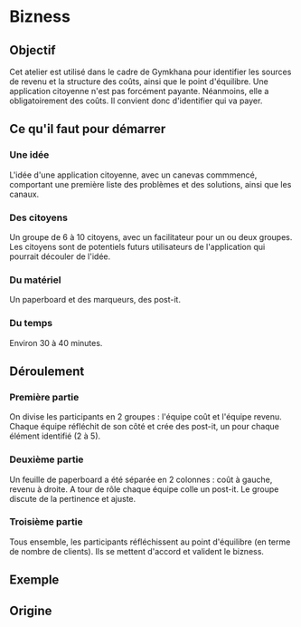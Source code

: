 # Bizness

## Objectif
Cet atelier est utilisé dans le cadre de Gymkhana pour identifier les sources de revenu et la structure des coûts, ainsi que le point d'équilibre.
Une application citoyenne n'est pas forcément payante. Néanmoins, elle a obligatoirement des coûts. Il convient donc d'identifier qui va payer.
## Ce qu'il faut pour démarrer
### Une idée
L'idée d'une application citoyenne, avec un canevas commmencé, comportant une première liste des problèmes et des solutions, ainsi que les canaux.
### Des citoyens
Un groupe de 6 à 10 citoyens, avec un facilitateur pour un ou deux groupes. Les citoyens sont de potentiels futurs utilisateurs de l'application qui pourrait découler de l'idée.

### Du matériel
Un paperboard et des marqueurs, des post-it.

### Du temps
Environ 30 à 40 minutes.

## Déroulement
### Première partie
On divise les participants en 2 groupes : l'équipe coût et l'équipe revenu.
Chaque équipe réfléchit de son côté et crée des post-it, un pour chaque élément identifié (2 à 5).
### Deuxième partie
Un feuille de paperboard a été séparée en 2 colonnes : coût à gauche, revenu à droite.
A tour de rôle chaque équipe colle un post-it. Le groupe discute de la pertinence et ajuste.
### Troisième partie
Tous ensemble, les participants réfléchissent au point d'équilibre (en terme de nombre de clients). Ils se mettent d'accord et valident le bizness.

## Exemple

## Origine

